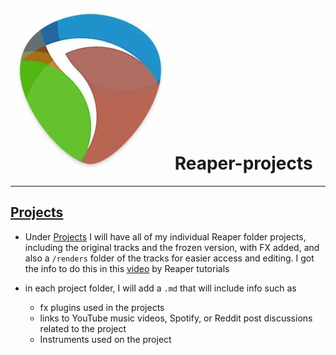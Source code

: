 # ![alt text](images/OIP.jpeg) Reaper-projects
-----
## [Projects](https://github.com/MartinCaballero469/Reaper-projects/tree/main/projects)

- Under [Projects](https://github.com/MartinCaballero469/Reaper-projects/tree/main/projects) I will have all of my individual Reaper folder projects, including the original tracks and the frozen version, with FX added, and also a ```/renders``` folder of the tracks for easier access and editing. I got the info to do this in this [video](https://www.youtube.com/watch?v=ZCqjbtgiU1Q) by Reaper tutorials

- in each project folder, I will add a ```.md``` that will include info such as
  - fx plugins used in the projects
  - links to YouTube music videos, Spotify, or Reddit post discussions related to the project
  - Instruments used on the project

